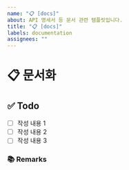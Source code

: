 ```yaml
---
name: "📋 [docs]"
about: API 명세서 등 문서 관련 템플릿입니다.
title: "📋 [docs]"
labels: documentation
assignees: ""
---
```


# 📋 문서화

<!-- 문서화한 내용 또는 변경사항을 적습니다. -->

## ✅ Todo

- [ ] 작성 내용 1
- [ ] 작성 내용 2
- [ ] 작성 내용 3

### 📚 Remarks

<!-- 비고사항이 있었다면 적기 -->
